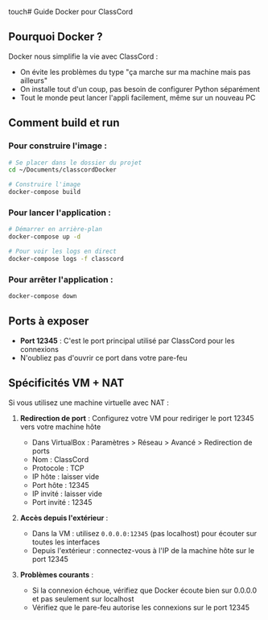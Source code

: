 touch# Guide Docker pour ClassCord

## Pourquoi Docker ?

Docker nous simplifie la vie avec ClassCord :

- On évite les problèmes du type "ça marche sur ma machine mais pas ailleurs"
- On installe tout d'un coup, pas besoin de configurer Python séparément
- Tout le monde peut lancer l'appli facilement, même sur un nouveau PC

## Comment build et run

### Pour construire l'image :

```bash
# Se placer dans le dossier du projet
cd ~/Documents/classcordDocker

# Construire l'image
docker-compose build
```

### Pour lancer l'application :

```bash
# Démarrer en arrière-plan
docker-compose up -d

# Pour voir les logs en direct
docker-compose logs -f classcord
```

### Pour arrêter l'application :

```bash
docker-compose down
```

## Ports à exposer

- **Port 12345** : C'est le port principal utilisé par ClassCord pour les connexions
- N'oubliez pas d'ouvrir ce port dans votre pare-feu

## Spécificités VM + NAT

Si vous utilisez une machine virtuelle avec NAT :

1. **Redirection de port** : Configurez votre VM pour rediriger le port 12345 vers votre machine hôte

   - Dans VirtualBox : Paramètres > Réseau > Avancé > Redirection de ports
   - Nom : ClassCord
   - Protocole : TCP
   - IP hôte : laisser vide
   - Port hôte : 12345
   - IP invité : laisser vide
   - Port invité : 12345

2. **Accès depuis l'extérieur** :

   - Dans la VM : utilisez `0.0.0.0:12345` (pas localhost) pour écouter sur toutes les interfaces
   - Depuis l'extérieur : connectez-vous à l'IP de la machine hôte sur le port 12345

3. **Problèmes courants** :
   - Si la connexion échoue, vérifiez que Docker écoute bien sur 0.0.0.0 et pas seulement sur localhost
   - Vérifiez que le pare-feu autorise les connexions sur le port 12345
